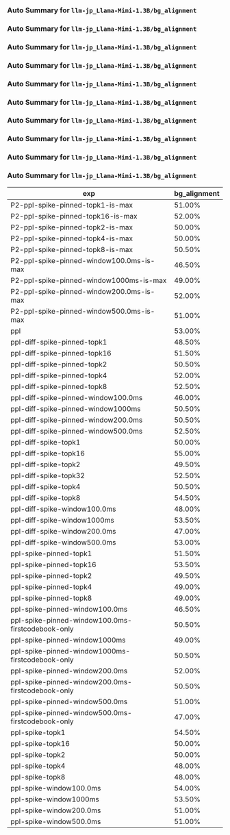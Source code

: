 ### Auto Summary for `llm-jp_Llama-Mimi-1.3B/bg_alignment`

### Auto Summary for `llm-jp_Llama-Mimi-1.3B/bg_alignment`

### Auto Summary for `llm-jp_Llama-Mimi-1.3B/bg_alignment`

### Auto Summary for `llm-jp_Llama-Mimi-1.3B/bg_alignment`

### Auto Summary for `llm-jp_Llama-Mimi-1.3B/bg_alignment`

### Auto Summary for `llm-jp_Llama-Mimi-1.3B/bg_alignment`

### Auto Summary for `llm-jp_Llama-Mimi-1.3B/bg_alignment`

### Auto Summary for `llm-jp_Llama-Mimi-1.3B/bg_alignment`

### Auto Summary for `llm-jp_Llama-Mimi-1.3B/bg_alignment`

### Auto Summary for `llm-jp_Llama-Mimi-1.3B/bg_alignment`

<!-- AUTO-GEN: SPLIT TABLE -->
| exp | bg_alignment |
| --- | --- |
| P2-ppl-spike-pinned-topk1-is-max | 51.00% |
| P2-ppl-spike-pinned-topk16-is-max | 52.00% |
| P2-ppl-spike-pinned-topk2-is-max | 50.00% |
| P2-ppl-spike-pinned-topk4-is-max | 50.00% |
| P2-ppl-spike-pinned-topk8-is-max | 50.50% |
| P2-ppl-spike-pinned-window100.0ms-is-max | 46.50% |
| P2-ppl-spike-pinned-window1000ms-is-max | 49.00% |
| P2-ppl-spike-pinned-window200.0ms-is-max | 52.00% |
| P2-ppl-spike-pinned-window500.0ms-is-max | 51.00% |
| ppl | 53.00% |
| ppl-diff-spike-pinned-topk1 | 48.50% |
| ppl-diff-spike-pinned-topk16 | 51.50% |
| ppl-diff-spike-pinned-topk2 | 50.50% |
| ppl-diff-spike-pinned-topk4 | 52.00% |
| ppl-diff-spike-pinned-topk8 | 52.50% |
| ppl-diff-spike-pinned-window100.0ms | 46.00% |
| ppl-diff-spike-pinned-window1000ms | 50.50% |
| ppl-diff-spike-pinned-window200.0ms | 50.50% |
| ppl-diff-spike-pinned-window500.0ms | 52.50% |
| ppl-diff-spike-topk1 | 50.00% |
| ppl-diff-spike-topk16 | 55.00% |
| ppl-diff-spike-topk2 | 49.50% |
| ppl-diff-spike-topk32 | 52.50% |
| ppl-diff-spike-topk4 | 50.50% |
| ppl-diff-spike-topk8 | 54.50% |
| ppl-diff-spike-window100.0ms | 48.00% |
| ppl-diff-spike-window1000ms | 53.50% |
| ppl-diff-spike-window200.0ms | 47.00% |
| ppl-diff-spike-window500.0ms | 53.00% |
| ppl-spike-pinned-topk1 | 51.50% |
| ppl-spike-pinned-topk16 | 53.50% |
| ppl-spike-pinned-topk2 | 49.50% |
| ppl-spike-pinned-topk4 | 49.00% |
| ppl-spike-pinned-topk8 | 49.00% |
| ppl-spike-pinned-window100.0ms | 46.50% |
| ppl-spike-pinned-window100.0ms-firstcodebook-only | 50.50% |
| ppl-spike-pinned-window1000ms | 49.00% |
| ppl-spike-pinned-window1000ms-firstcodebook-only | 50.50% |
| ppl-spike-pinned-window200.0ms | 52.00% |
| ppl-spike-pinned-window200.0ms-firstcodebook-only | 50.50% |
| ppl-spike-pinned-window500.0ms | 51.00% |
| ppl-spike-pinned-window500.0ms-firstcodebook-only | 47.00% |
| ppl-spike-topk1 | 54.50% |
| ppl-spike-topk16 | 50.00% |
| ppl-spike-topk2 | 50.00% |
| ppl-spike-topk4 | 48.00% |
| ppl-spike-topk8 | 48.00% |
| ppl-spike-window100.0ms | 54.00% |
| ppl-spike-window1000ms | 53.50% |
| ppl-spike-window200.0ms | 51.00% |
| ppl-spike-window500.0ms | 51.00% |
<!-- AUTO-GEN: SPLIT TABLE -->
